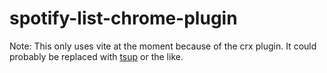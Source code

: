 # spotify-list-chrome-plugin

Note: This only uses vite at the moment because of the crx plugin.
It could probably be replaced with [tsup](https://tsup.egoist.dev/) or the like.
